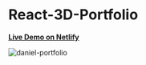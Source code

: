 # React-3D-Portfolio

[**Live Demo on Netlify**](https://danielzezhengjiang.com)

![daniel-portfolio](https://github.com/zjian107-su/React-3D-Portfolio/assets/35544956/21893e2b-ed9b-4052-b131-12970a057295)

